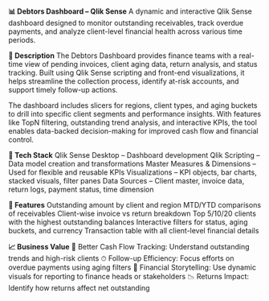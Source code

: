 **📊 Debtors Dashboard – Qlik Sense**
A dynamic and interactive Qlik Sense dashboard designed to monitor outstanding receivables, track overdue payments, and analyze client-level financial health across various time periods.

**📄 Description**
The Debtors Dashboard provides finance teams with a real-time view of pending invoices, client aging data, return analysis, and status tracking. Built using Qlik Sense scripting and front-end visualizations, it helps streamline the collection process, identify at-risk accounts, and support timely follow-up actions.

The dashboard includes slicers for regions, client types, and aging buckets to drill into specific client segments and performance insights. With features like TopN filtering, outstanding trend analysis, and interactive KPIs, the tool enables data-backed decision-making for improved cash flow and financial control.

**🧰 Tech Stack**
Qlik Sense Desktop – Dashboard development
Qlik Scripting – Data model creation and transformations
Master Measures & Dimensions – Used for flexible and reusable KPIs
Visualizations – KPI objects, bar charts, stacked visuals, filter panes
Data Sources – Client master, invoice data, return logs, payment status, time dimension

**🚀 Features**
Outstanding amount by client and region
MTD/YTD comparisons of receivables
Client-wise invoice vs return breakdown
Top 5/10/20 clients with the highest outstanding balances
Interactive filters for status, aging buckets, and currency
Transaction table with all client-level financial details

**📈 Business Value**
🧾 Better Cash Flow Tracking: Understand outstanding trends and high-risk clients
⏱ Follow-up Efficiency: Focus efforts on overdue payments using aging filters
💬 Financial Storytelling: Use dynamic visuals for reporting to finance heads or stakeholders
📉 Returns Impact: Identify how returns affect net outstanding
